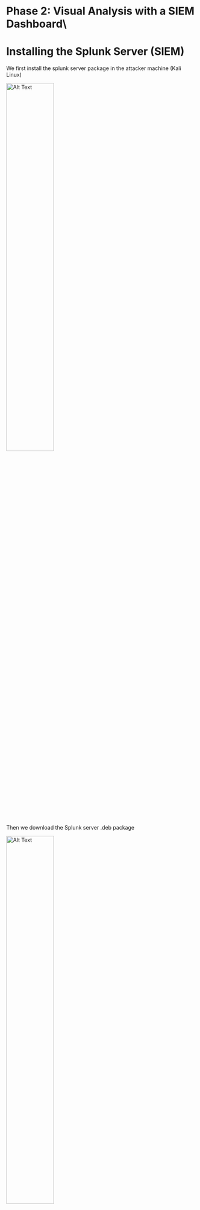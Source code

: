 # Phase 2: Visual Analysis with a SIEM Dashboard\

# Installing the Splunk Server (SIEM)

We first install the splunk server package in the attacker machine (Kali Linux)

<img src="https://github.com/user-attachments/assets/2043462a-3d50-473c-bd2d-e95c8bd32fb4" alt="Alt Text" style="width:50%; height:auto;">

Then we download the Splunk server .deb package

<img src="https://github.com/user-attachments/assets/31d61abe-8c2e-4125-836d-6fa6fd07a906" alt="Alt Text" style="width:50%; height:auto;">

We start Splunk for the first time

<img src="https://github.com/user-attachments/assets/89aa6ff9-7ef9-4332-801f-df1ee5641657" alt="Alt Text" style="width:50%; height:auto;">
<img src="https://github.com/user-attachments/assets/46d5d22a-67e6-4a90-aea3-cc0f17b89e0b" alt="Alt Text" style="width:50%; height:auto;">

We then can access the Splunk web interface by running **localhost:8000**

<img src="https://github.com/user-attachments/assets/b4dc1b3f-a3d0-4b24-851b-b9bcb47ea8b3" alt="Alt Text" style="width:50%; height:auto;">

# Installing Splunk Forwarder 

This will be done in the victim machine as shown below

<img src="https://github.com/user-attachments/assets/eb47eb00-8b02-4294-aced-97ce64119f2b" alt="Alt Text" style="width:50%; height:auto;">

We then start Splunk Forwarder and accepting the license

<img src="https://github.com/user-attachments/assets/0b2a3341-2883-45ff-97ab-76d509f4e6e8" alt="Alt Text" style="width:50%; height:auto;">
<img src="https://github.com/user-attachments/assets/0f219a6f-85dc-4071-b2f3-aba029a480e1" alt="Alt Text" style="width:50%; height:auto;">

After that, we connect the forwarder to Splunk server

<img src="https://github.com/user-attachments/assets/edb74538-656a-4a77-9ef5-070178608340" alt="Alt Text" style="width:50%; height:auto;">







<img src="" alt="Alt Text" style="width:50%; height:auto;">
<img src="" alt="Alt Text" style="width:50%; height:auto;">
<img src="" alt="Alt Text" style="width:50%; height:auto;">
<img src="" alt="Alt Text" style="width:50%; height:auto;">
<img src="" alt="Alt Text" style="width:50%; height:auto;">
<img src="" alt="Alt Text" style="width:50%; height:auto;">
<img src="" alt="Alt Text" style="width:50%; height:auto;">
<img src="" alt="Alt Text" style="width:50%; height:auto;">


